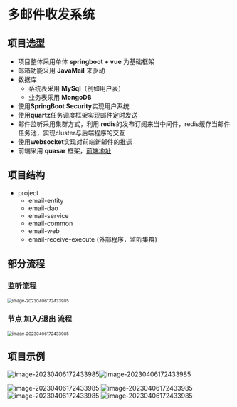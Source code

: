 # 多邮件收发系统

## 项目选型

- 项目整体采用单体 **springboot + vue** 为基础框架 
- 邮箱功能采用 **JavaMail** 来驱动
- 数据库
  - 系统表采用 **MySql**（例如用户表）
  - 业务表采用 **MongoDB**
- 使用**SpringBoot Security**实现用户系统
- 使用**quartz**任务调度框架实现邮件定时发送
- 邮件监听采用集群方式，利用 **redis**的发布订阅来当中间件，redis缓存当邮件任务池，实现cluster与后端程序的交互
- 使用**websocket**实现对前端新邮件的推送
- 前端采用 **quasar** 框架，<a href='https://github.com/zwd-dy/email-ui'>前端地址</a>

## 项目结构

- project
  - email-entity
  - email-dao
  - email-service
  - email-common
  - email-web
  - email-receive-execute (外部程序，监听集群)

## 部分流程

### 监听流程

<img src="http://rs4h5afyg.hn-bkt.clouddn.com/view/%E9%82%AE%E4%BB%B6%E7%9B%91%E5%90%AC%E6%B5%81%E7%A8%8B.png" alt="image-20230406172433985" style="zoom:67%;" />

### 节点 加入/退出 流程

<img src="http://rs4h5afyg.hn-bkt.clouddn.com/view/cluster%E5%8A%A0%E5%85%A5%E4%B8%8E%E9%80%80%E5%87%BA%E6%B5%81%E7%A8%8B.png" alt="image-20230406172433985" style="zoom:67%;" />

## 项目示例



<img src="http://rs4h5afyg.hn-bkt.clouddn.com/view/7.png" alt="image-20230406172433985" /><img src="http://rs4h5afyg.hn-bkt.clouddn.com/view/8.png" alt="image-20230406172433985" />

<img src="http://rs4h5afyg.hn-bkt.clouddn.com/view/image-20230406172433985.png" alt="image-20230406172433985" />

<img src="http://rs4h5afyg.hn-bkt.clouddn.com/view/Snipaste_2023-04-06_18-37-15.png" alt="image-20230406172433985" />

<img src="http://rs4h5afyg.hn-bkt.clouddn.com/view/QQ%E5%9B%BE%E7%89%8720230406183626.png" alt="image-20230406172433985" />

<img src="http://rs4h5afyg.hn-bkt.clouddn.com/view/%E7%9B%91%E5%90%AC%E7%A4%BA%E4%BE%8B.png" alt="image-20230406172433985" />